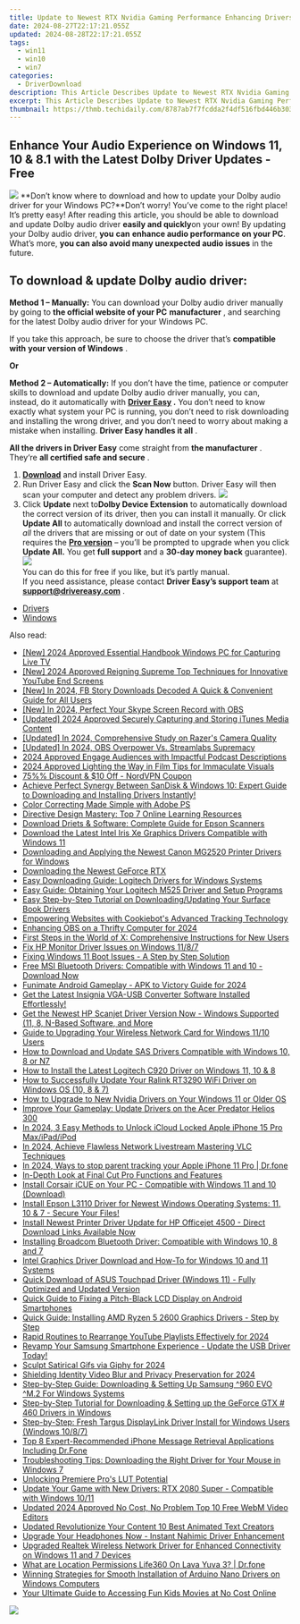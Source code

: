 ```yaml
---
title: Update to Newest RTX Nvidia Gaming Performance Enhancing Drivers - Windows 11 Ready!
date: 2024-08-27T22:17:21.055Z
updated: 2024-08-28T22:17:21.055Z
tags:
  - win11
  - win10
  - win7
categories:
  - DriverDownload
description: This Article Describes Update to Newest RTX Nvidia Gaming Performance Enhancing Drivers - Windows 11 Ready!
excerpt: This Article Describes Update to Newest RTX Nvidia Gaming Performance Enhancing Drivers - Windows 11 Ready!
thumbnail: https://thmb.techidaily.com/8787ab7f7fcdda2f4df516fbd446b3033c8b29f5461b80857fa8c26a8b142de0.jpg
---
```


## Enhance Your Audio Experience on Windows 11, 10 & 8.1 with the Latest Dolby Driver Updates - Free

![](https://images.drivereasy.com/wp-content/uploads/2019/01/snap000424-300x186.png)   **Don’t know where to download and how to update your Dolby audio driver for your Windows PC?**Don’t worry! You’ve come to the right place! It’s pretty easy! After reading this article, you should be able to download and update Dolby audio driver **easily and quickly**on your own! By updating your Dolby audio driver, **you**  **can**  **enhance audio performance on your PC**. What’s more, **you can also avoid many unexpected audio issues**  in the future.

## **To download & update Dolby audio driver:**

**Method 1 – Manually:**  You can download your Dolby audio driver manually by going to **the official website of your PC** **manufacturer**  , and searching for the latest Dolby audio driver for your Windows PC.

 If you take this approach, be sure to choose the driver that’s **compatible with** **your version of Windows** .

**Or**

**Method 2 – Automatically:**   If you don’t have the time, patience or computer skills to download and update Dolby audio driver manually, you can, instead, do it automatically with **[Driver Easy](https://tools.techidaily.com/drivereasy/download/) .**  You don’t need to know exactly what system your PC is running, you don’t need to risk downloading and installing the wrong driver, and you don’t need to worry about making a mistake when installing. **Driver Easy handles it all** .

**All the drivers in Driver Easy** come straight from **the manufacturer** . They‘re **all certified safe and secure** .

1. **[Download](https://tools.techidaily.com/drivereasy/download/)**  and install Driver Easy.
2. Run Driver Easy and click the **Scan Now**  button. Driver Easy will then scan your computer and detect any problem drivers. ![](https://images.drivereasy.com/wp-content/uploads/2019/01/snap000425.png)
3. Click **Update**  next to**Dolby Device Extension** to automatically download the correct version of its driver, then you can install it manually. Or click **Update All**  to automatically download and install the correct version of _all_  the drivers that are missing or out of date on your system (This requires the **[Pro version](https://tools.techidaily.com/drivereasy/download/)**  – you’ll be prompted to upgrade when you click **Update All.** You get **full support**  and a **30-day money back**  guarantee).  
![](https://images.drivereasy.com/wp-content/uploads/2019/01/snap000426.png)  
 You can do this for free if you like, but it’s partly manual.  
 If you need assistance, please contact **Driver Easy’s support team** at [**support@drivereasy.com**](https://tools.techidaily.com/drivereasy/download/) .

* [Drivers](https://tools.techidaily.com/drivereasy/download/)
* [Windows](https://tools.techidaily.com/drivereasy/download/)

<ins class="adsbygoogle"
     style="display:block"
     data-ad-format="autorelaxed"
     data-ad-client="ca-pub-7571918770474297"
     data-ad-slot="1223367746"></ins>



<ins class="adsbygoogle"
     style="display:block"
     data-ad-client="ca-pub-7571918770474297"
     data-ad-slot="8358498916"
     data-ad-format="auto"
     data-full-width-responsive="true"></ins>

<span class="atpl-alsoreadstyle">Also read:</span>
<div><ul>
<li><a href="https://digital-screen-recording.techidaily.com/new-2024-approved-essential-handbook-windows-pc-for-capturing-live-tv/"><u>[New] 2024 Approved  Essential Handbook  Windows PC for Capturing Live TV</u></a></li>
<li><a href="https://youtube-web.techidaily.com/024-approved-reigning-supreme-top-techniques-for-innovative-youtube-end-screens/"><u>[New] 2024 Approved  Reigning Supreme  Top Techniques for Innovative YouTube End Screens</u></a></li>
<li><a href="https://facebook-video-content.techidaily.com/new-in-2024-fb-story-downloads-decoded-a-quick-and-convenient-guide-for-all-users/"><u>[New] In 2024, FB Story Downloads Decoded  A Quick & Convenient Guide for All Users</u></a></li>
<li><a href="https://video-capture.techidaily.com/new-in-2024-perfect-your-skype-screen-record-with-obs/"><u>[New] In 2024, Perfect Your Skype Screen Record with OBS</u></a></li>
<li><a href="https://digital-screen-recording.techidaily.com/updated-2024-approved-securely-capturing-and-storing-itunes-media-content/"><u>[Updated] 2024 Approved  Securely Capturing and Storing iTunes Media Content</u></a></li>
<li><a href="https://screen-capture.techidaily.com/updated-in-2024-comprehensive-study-on-razers-camera-quality/"><u>[Updated] In 2024, Comprehensive Study on Razer's Camera Quality</u></a></li>
<li><a href="https://on-screen-recording.techidaily.com/updated-in-2024-obs-overpower-vs-streamlabs-supremacy/"><u>[Updated] In 2024, OBS Overpower Vs. Streamlabs Supremacy</u></a></li>
<li><a href="https://vp-tips.techidaily.com/2024-approved-engage-audiences-with-impactful-podcast-descriptions/"><u>2024 Approved  Engage Audiences with Impactful Podcast Descriptions</u></a></li>
<li><a href="https://fox-friendly.techidaily.com/2024-approved-lighting-the-way-in-film-tips-for-immaculate-visuals/"><u>2024 Approved  Lighting the Way in Film  Tips for Immaculate Visuals</u></a></li>
<li><a href="https://techidaily.com/75-discount-and-10-off-nordvpn-coupon/"><u>75%% Discount & $10 Off - NordVPN Coupon</u></a></li>
<li><a href="https://driver-download.techidaily.com/1722973455943-achieve-perfect-synergy-between-sandisk-and-windows-10-expert-guide-to-downloading-and-installing-drivers-instantly/"><u>Achieve Perfect Synergy Between SanDisk & Windows 10: Expert Guide to Downloading and Installing Drivers Instantly!</u></a></li>
<li><a href="https://extra-resources.techidaily.com/color-correcting-made-simple-with-adobe-ps/"><u>Color Correcting Made Simple with Adobe PS</u></a></li>
<li><a href="https://tech-haven.techidaily.com/directive-design-mastery-top-7-online-learning-resources/"><u>Directive Design Mastery: Top 7 Online Learning Resources</u></a></li>
<li><a href="https://driver-download.techidaily.com/download-driets-and-software-complete-guide-for-epson-scanners/"><u>Download Driets & Software: Complete Guide for Epson Scanners</u></a></li>
<li><a href="https://driver-download.techidaily.com/download-the-latest-intel-iris-xe-graphics-drivers-compatible-with-windows-11/"><u>Download the Latest Intel Iris Xe Graphics Drivers Compatible with Windows 11</u></a></li>
<li><a href="https://win-dash.techidaily.com/downloading-and-applying-the-newest-canon-mg2520-printer-drivers-for-windows/"><u>Downloading and Applying the Newest Canon MG2520 Printer Drivers for Windows</u></a></li>
<li><a href="https://driver-download.techidaily.com/downloading-the-newest-geforce-rtx/"><u>Downloading the Newest GeForce RTX</u></a></li>
<li><a href="https://driver-download.techidaily.com/easy-downloading-guide-logitech-drivers-for-windows-systems/"><u>Easy Downloading Guide: Logitech Drivers for Windows Systems</u></a></li>
<li><a href="https://driver-download.techidaily.com/easy-guide-obtaining-your-logitech-m525-driver-and-setup-programs/"><u>Easy Guide: Obtaining Your Logitech M525 Driver and Setup Programs</u></a></li>
<li><a href="https://driver-download.techidaily.com/easy-step-by-step-tutorial-on-downloadingupdating-your-surface-book-drivers/"><u>Easy Step-by-Step Tutorial on Downloading/Updating Your Surface Book Drivers</u></a></li>
<li><a href="https://some-approaches.techidaily.com/empowering-websites-with-cookiebots-advanced-tracking-technology/"><u>Empowering Websites with Cookiebot's Advanced Tracking Technology</u></a></li>
<li><a href="https://visual-screen-recording.techidaily.com/enhancing-obs-on-a-thrifty-computer-for-2024/"><u>Enhancing OBS on a Thrifty Computer for 2024</u></a></li>
<li><a href="https://techno-recovery.techidaily.com/first-steps-in-the-world-of-x-comprehensive-instructions-for-new-users/"><u>First Steps in the World of X: Comprehensive Instructions for New Users</u></a></li>
<li><a href="https://driver-download.techidaily.com/fix-hp-monitor-driver-issues-on-windows-1187/"><u>Fix HP Monitor Driver Issues on Windows 11/8/7</u></a></li>
<li><a href="https://common-error.techidaily.com/fixing-windows-11-boot-issues-a-step-by-step-solution/"><u>Fixing Windows 11 Boot Issues - A Step by Step Solution</u></a></li>
<li><a href="https://driver-download.techidaily.com/free-msi-bluetooth-drivers-compatible-with-windows-11-and-10-download-now/"><u>Free MSI Bluetooth Drivers: Compatible with Windows 11 and 10 - Download Now</u></a></li>
<li><a href="https://some-techniques.techidaily.com/funimate-android-gameplay-apk-to-victory-guide-for-2024/"><u>Funimate Android Gameplay - APK to Victory Guide for 2024</u></a></li>
<li><a href="https://driver-download.techidaily.com/get-the-latest-insignia-vga-usb-converter-software-installed-effortlessly/"><u>Get the Latest Insignia VGA-USB Converter Software Installed Effortlessly!</u></a></li>
<li><a href="https://driver-download.techidaily.com/get-the-newest-hp-scanjet-driver-version-now-windows-supported-11-8-n-based-software-and-more/"><u>Get the Newest HP Scanjet Driver Version Now - Windows Supported (11, 8, N-Based Software, and More</u></a></li>
<li><a href="https://driver-download.techidaily.com/guide-to-upgrading-your-wireless-network-card-for-windows-1110-users/"><u>Guide to Upgrading Your Wireless Network Card for Windows 11/10 Users</u></a></li>
<li><a href="https://driver-download.techidaily.com/how-to-download-and-update-sas-drivers-compatible-with-windows-10-8-or-n7/"><u>How to Download and Update SAS Drivers Compatible with Windows 10, 8 or N7</u></a></li>
<li><a href="https://driver-download.techidaily.com/how-to-install-the-latest-logitech-c920-driver-on-windows-11-10-and-8/"><u>How to Install the Latest Logitech C920 Driver on Windows 11, 10 & 8</u></a></li>
<li><a href="https://driver-download.techidaily.com/how-to-successfully-update-your-ralink-rt3290-wifi-driver-on-windows-os-10-8-and-7/"><u>How to Successfully Update Your Ralink RT3290 WiFi Driver on Windows OS (10, 8 & 7)</u></a></li>
<li><a href="https://driver-download.techidaily.com/how-to-upgrade-to-new-nvidia-drivers-on-your-windows-11-or-older-os/"><u>How to Upgrade to New Nvidia Drivers on Your Windows 11 or Older OS</u></a></li>
<li><a href="https://driver-download.techidaily.com/improve-your-gameplay-update-drivers-on-the-acer-predator-helios-300/"><u>Improve Your Gameplay: Update Drivers on the Acer Predator Helios 300</u></a></li>
<li><a href="https://activate-lock.techidaily.com/in-2024-3-easy-methods-to-unlock-icloud-locked-apple-iphone-15-pro-maxipadipod-by-drfone-ios/"><u>In 2024, 3 Easy Methods to Unlock iCloud Locked Apple iPhone 15 Pro Max/iPad/iPod</u></a></li>
<li><a href="https://extra-lessons.techidaily.com/in-2024-achieve-flawless-network-livestream-mastering-vlc-techniques/"><u>In 2024, Achieve Flawless Network Livestream  Mastering VLC Techniques</u></a></li>
<li><a href="https://ios-location-track.techidaily.com/in-2024-ways-to-stop-parent-tracking-your-apple-iphone-11-pro-drfone-by-drfone-virtual-ios/"><u>In 2024, Ways to stop parent tracking your Apple iPhone 11 Pro | Dr.fone</u></a></li>
<li><a href="https://extra-hints.techidaily.com/in-depth-look-at-final-cut-pro-functions-and-features/"><u>In-Depth Look at Final Cut Pro Functions and Features</u></a></li>
<li><a href="https://driver-download.techidaily.com/install-corsair-icue-on-your-pc-compatible-with-windows-11-and-10-download/"><u>Install Corsair iCUE on Your PC - Compatible with Windows 11 and 10 (Download)</u></a></li>
<li><a href="https://driver-download.techidaily.com/install-epson-l3110-driver-for-newest-windows-operating-systems-11-10-and-7-secure-your-files/"><u>Install Epson L3110 Driver for Newest Windows Operating Systems: 11, 10 & 7 - Secure Your Files!</u></a></li>
<li><a href="https://driver-download.techidaily.com/install-newest-printer-driver-update-for-hp-officejet-4500-direct-download-links-available-now/"><u>Install Newest Printer Driver Update for HP Officejet 4500 - Direct Download Links Available Now</u></a></li>
<li><a href="https://driver-download.techidaily.com/installing-broadcom-bluetooth-driver-compatible-with-windows-10-8-and-7/"><u>Installing Broadcom Bluetooth Driver: Compatible with Windows 10, 8 and 7</u></a></li>
<li><a href="https://driver-download.techidaily.com/intel-graphics-driver-download-and-how-to-for-windows-10-and-11-systems/"><u>Intel Graphics Driver Download and How-To for Windows 10 and 11 Systems</u></a></li>
<li><a href="https://driver-download.techidaily.com/quick-download-of-asus-touchpad-driver-windows-11-fully-optimized-and-updated-version/"><u>Quick Download of ASUS Touchpad Driver (Windows 11) - Fully Optimized and Updated Version</u></a></li>
<li><a href="https://technical-tips.techidaily.com/quick-guide-to-fixing-a-pitch-black-lcd-display-on-android-smartphones/"><u>Quick Guide to Fixing a Pitch-Black LCD Display on Android Smartphones</u></a></li>
<li><a href="https://driver-download.techidaily.com/quick-guide-installing-amd-ryzen-5-2600-graphics-drivers-step-by-step/"><u>Quick Guide: Installing AMD Ryzen 5 2600 Graphics Drivers - Step by Step</u></a></li>
<li><a href="https://facebook-video-share.techidaily.com/rapid-routines-to-rearrange-youtube-playlists-effectively-for-2024/"><u>Rapid Routines to Rearrange YouTube Playlists Effectively for 2024</u></a></li>
<li><a href="https://driver-download.techidaily.com/1722967252203-revamp-your-samsung-smartphone-experience-update-the-usb-driver-today/"><u>Revamp Your Samsung Smartphone Experience - Update the USB Driver Today!</u></a></li>
<li><a href="https://extra-guidance.techidaily.com/sculpt-satirical-gifs-via-giphy-for-2024/"><u>Sculpt Satirical Gifs via Giphy for 2024</u></a></li>
<li><a href="https://video-screen-grab.techidaily.com/shielding-identity-video-blur-and-privacy-preservation-for-2024/"><u>Shielding Identity  Video Blur and Privacy Preservation for 2024</u></a></li>
<li><a href="https://driver-download.techidaily.com/step-by-step-guide-downloading-and-setting-up-samsung-960-evo-m2-for-windows-systems/"><u>Step-by-Step Guide: Downloading & Setting Up Samsung ^960 EVO ^M.2 For Windows Systems</u></a></li>
<li><a href="https://driver-download.techidaily.com/step-by-step-tutorial-for-downloading-and-setting-up-the-geforce-gtx-460-drivers-in-windows/"><u>Step-by-Step Tutorial for Downloading & Setting up the GeForce GTX # 460 Drivers in Windows</u></a></li>
<li><a href="https://driver-download.techidaily.com/step-by-step-fresh-targus-displaylink-driver-install-for-windows-users-windows-1087/"><u>Step-by-Step: Fresh Targus DisplayLink Driver Install for Windows Users (Windows 10/8/7)</u></a></li>
<li><a href="https://data-safeguard.techidaily.com/top-8-expert-recommended-iphone-message-retrieval-applications-including-drfone/"><u>Top 8 Expert-Recommended iPhone Message Retrieval Applications Including Dr.Fone</u></a></li>
<li><a href="https://driver-download.techidaily.com/troubleshooting-tips-downloading-the-right-driver-for-your-mouse-in-windows-7/"><u>Troubleshooting Tips: Downloading the Right Driver for Your Mouse in Windows 7</u></a></li>
<li><a href="https://extra-lessons.techidaily.com/unlocking-premiere-pros-lut-potential/"><u>Unlocking Premiere Pro's LUT Potential</u></a></li>
<li><a href="https://driver-download.techidaily.com/update-your-game-with-new-drivers-rtx-2080-super-compatible-with-windows-1011/"><u>Update Your Game with New Drivers: RTX 2080 Super - Compatible with Windows 10/11</u></a></li>
<li><a href="https://smart-video-editing.techidaily.com/updated-2024-approved-no-cost-no-problem-top-10-free-webm-video-editors/"><u>Updated 2024 Approved No Cost, No Problem Top 10 Free WebM Video Editors</u></a></li>
<li><a href="https://video-ai-editor.techidaily.com/updated-revolutionize-your-content-10-best-animated-text-creators/"><u>Updated Revolutionize Your Content 10 Best Animated Text Creators</u></a></li>
<li><a href="https://driver-download.techidaily.com/1722960827352-upgrade-your-headphones-now-instant-nahimic-driver-enhancement/"><u>Upgrade Your Headphones Now - Instant Nahimic Driver Enhancement</u></a></li>
<li><a href="https://driver-download.techidaily.com/upgraded-realtek-wireless-network-driver-for-enhanced-connectivity-on-windows-11-and-7-devices/"><u>Upgraded Realtek Wireless Network Driver for Enhanced Connectivity on Windows 11 and 7 Devices</u></a></li>
<li><a href="https://fake-location.techidaily.com/what-are-location-permissions-life360-on-lava-yuva-3-drfone-by-drfone-virtual-android/"><u>What are Location Permissions Life360 On Lava Yuva 3? | Dr.fone</u></a></li>
<li><a href="https://driver-download.techidaily.com/winning-strategies-for-smooth-installation-of-arduino-nano-drivers-on-windows-computers/"><u>Winning Strategies for Smooth Installation of Arduino Nano Drivers on Windows Computers</u></a></li>
<li><a href="https://techno-recovery.techidaily.com/your-ultimate-guide-to-accessing-fun-kids-movies-at-no-cost-online/"><u>Your Ultimate Guide to Accessing Fun Kids Movies at No Cost Online</u></a></li>
</ul></div>

<!-- affiliate ads begin -->
<a href="https://store.movavi.com/affiliate.php?ACCOUNT=MOVAVI&AFFILIATE=108875&PATH=https%3A%2F%2Fwww.movavi.com%3FAFFILIATE%3D108875%26RESOURCE%3DMovavi%2BVideo%2BConverter%2BBox"><img src="https://mcusercontent.com/0885a03ded3d480dca9287f12/images/8020c1dc-518e-3bdf-6e7b-e6d1bdf1597b.jpg" border="0"></a>
<!-- affiliate ads end -->